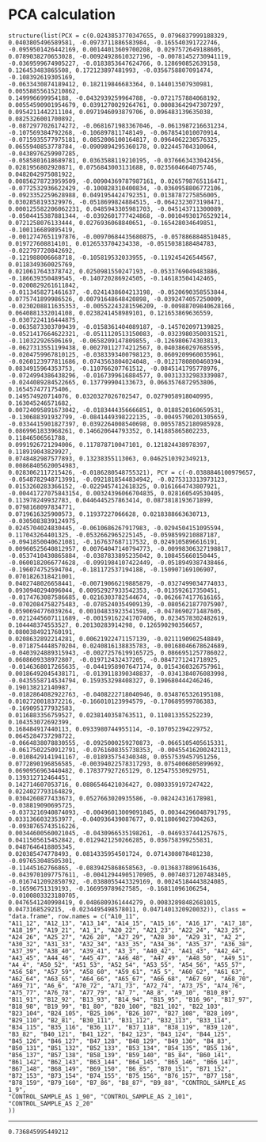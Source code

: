 # PCA calculation

    structure(list(PCX = c(0.0243853770347655, 0.0796837999188329, 
    0.0403805496589581, -0.0973711886583984, -0.165540391722746, 
    -0.0959501426442169, 0.00144013609700208, 0.0297572649188605, 
    0.0789038270653028, -0.00924928610327196, -0.00781452730941119, 
    -0.0369599674905227, -0.0183853647624766, 0.128690852639158, 
    0.126453483865508, 0.172123897481993, -0.0356758807091474, -0.108392619305169, 
    -0.0633430874189412, 0.182119846683364, 0.144013507930981, 0.00558855615210862, 
    0.149996699954188, -0.0432939259964788, -0.0721757884068192, 
    0.00554590901954679, 0.0391270029264761, 0.00083642947307297, 
    0.0954211442211104, 0.0971946093879706, 0.096483139635038, 0.0825326001700892, 
    -0.0872977026174272, -0.0681671983367046, -0.0613987216631234, 
    -0.107569384792268, -0.106897811748149, -0.0678541010070914, 
    -0.0715935577975181, 0.0852006100164817, 0.0964062230576325, 
    0.0655940853778784, -0.0909894295360178, 0.022445704310064, -0.0438976259907285, 
    -0.0585801618689781, 0.0363588119210195, -0.0376663433042456, 
    0.0281956802920871, 0.0756843003131688, 0.0235604664075746, 0.0482042975081922, 
    0.00856278723959509, -0.00904369787987161, 0.0265798765116471, 
    -0.0772532936622429, -0.100828310400834, -0.0360958806772106, 
    -0.0923352259628988, 0.0491954424792351, 0.0138787275856005, 
    0.0302858193329976, -0.0518699824884515, -0.0642323073198471, 
    0.000125582206062231, 0.0485943305981703, -0.045143711300089, 
    -0.0504415387881344, -0.0392601777424868, -0.00104930176529214, 
    0.0721258076133444, 0.0276936068840651, -0.165428034649851, -0.100116689895419, 
    -0.0012747651197876, -0.00970684435680875, -0.0578868848510485, 
    0.019727608814101, 0.0126533704234338, -0.0515038188484783, -0.022797720842692, 
    -0.121988006668718, -0.105819532033955, -0.119245426544567, 0.0118349360025769, 
    0.0210617643378742, 0.0250981550247193, -0.0533769049483886, 
    -0.186639350489545, -0.140720286924505, -0.146183504142465, -0.0200829261611842, 
    -0.0113458271461637, -0.0241438604213198, -0.0520690358553844, 
    0.0775741899986526, 0.00791648648420898, -0.0392474057250009, 
    -0.0230208811635353, -0.00552243281596209, -0.00988709840628166, 
    0.0640881332014108, 0.0238241458989101, 0.121653869636559, -0.0307224116444875, 
    -0.0635873303709439, -0.0158361404089187, -0.145702097139825, 
    -0.0521417664622321, -0.0511120513150083, -0.0323980350031521, 
    -0.110322926506169, -0.0658209147809855, -0.126980674303813, 
    -0.0627313551199438, 0.00270112774212567, 0.0403860297685595, 
    -0.0204759967810125, -0.0383393400798123, 0.0609209960035961, 
    -0.0260123977811686, 0.0743563804024048, -0.0121780800460394, 
    0.0834915964353753, -0.110766207761512, -0.0845141795778976, 
    -0.0724994386438296, -0.0167399616884577, 0.00313332983339087, 
    -0.0244089284522665, 0.137799904133673, 0.0663576872953806, 0.165457477175406, 
    0.149574920714076, 0.0320327026702547, 0.0279058918040995, 0.163045246571682, 
    0.00724095891673042, -0.0183444356666851, 0.0188520160659531, 
    -0.130688391932799, -0.0841449398222135, -0.00495790201305659, 
    -0.0334415901827397, 0.0392264008540698, 0.00557852180985928, 
    0.0869961833968261, 0.146620644793352, 0.141885865802233, 0.11846506561788, 
    0.0991926721294006, 0.117878710047101, 0.121824438978397, 0.118919043829927, 
    0.0748482987577893, 0.13238355113063, 0.0462510392349213, 0.00868405620054983, 
    0.0283062117215426, -0.0186280548755321), PCY = c(-0.0388846100979657, 
    -0.0548782948713991, -0.0921818544834942, -0.0275313313973123, 
    0.0153260283366152, -0.0229457412618325, 0.0161664743807921, 
    -0.00441727075843154, 0.00324396066704835, 0.028160549530405, 
    0.113978249932783, 0.0446445257863414, 0.0873818193671899, 0.0798168097834771, 
    0.0719616325900573, 0.11937227066628, 0.0218388663630713, -0.0305083839124975, 
    0.0245704024830445, -0.0610686267917983, -0.0294504151095594, 
    0.117043264401325, -0.0532662965225145, -0.0598599210887187, 
    -0.0941850040621081, -0.167637687117532, 0.0249105896616191, 
    0.00960525640812957, 0.00764047140794773, -0.00998306327198817, 
    -0.0537410430865884, -0.0387833895235042, 0.108455660150445, 
    -0.0600182066774628, -0.0991984107422449, -0.0518949387438466, 
    -0.196074752594704, -0.181172537194188, -0.150907169106907, 0.0701826318421001, 
    0.0402748026658441, -0.00719066219885879, -0.0327499034774033, 
    0.0930940294096044, 0.00952927933542353, -0.013592617350451, 
    -0.0174763087586685, 0.0216303782544674, -0.0626674177616165, 
    -0.0702084758275483, -0.0785240354909139, -0.0805621877075907, 
    0.0590694776039264, 0.00104833923541598, -0.0478690271487605, 
    -0.0212445607111689, -0.00159162241707406, 0.0234578302482619, 
    0.104448374553527, 0.20130283914298, 0.126590290356657, 0.0800384921760191, 
    0.0208632892214281, 0.00621922471157139, -0.0211190902548849, 
    -0.0718754448570204, 0.0240816138835783, -0.00168046678624689, 
    -0.0403924889315943, -0.00272576199165725, 0.0866951257786022, 
    0.0608609338972807, -0.019712432437205, -0.0847271241718925, 
    -0.0146368017265635, -0.0441958907647174, 0.0154360326757961, 
    0.00186492045438171, -0.0139118390348837, -0.0341384076083998, 
    -0.0435558714534794, 0.159353298408327, 0.190680444246246, 0.190138212140987, 
    -0.0182864082922763, -0.0408222718040946, 0.0348765326195108, 
    0.0102720018372216, -0.166010123994579, -0.170689599786383, -0.169095177932583, 
    0.0116883356759527, 0.0238140358763511, 0.110813355252239, 0.104353072692399, 
    0.168484917440113, 0.0933980744955114, -0.107052394229752, 0.0645284737298722, 
    -0.0664838078830555, -0.0925000259270873, -0.0665105405615331, 
    -0.0617502250912791, -0.0761608355738353, -0.00455416200242113, 
    -0.0108429141941167, -0.018935754340348, 0.0557539457951256, 
    0.0772890196856585, -0.00394022578317293, 0.0754006805899692, 
    0.0690956963440482, 0.178377927265129, 0.125475530929751, 0.139312712464451, 
    0.142714607053716, 0.0886546421036427, 0.0803359197247422, 0.0224027793164829, 
    0.0304260877433673, 0.0527663020935586, -0.082424316178981, -0.038819090695725, 
    -0.0373216940874093, -0.00496013009091845, 0.00344296048791795, 
    0.0331366032353977, -0.040936439087677, 0.0118069027304263, -0.0938765743516226, 
    0.00344600560021045, -0.0430966535198261, -0.0469337441257675, 
    0.0411505615452842, 0.0129421250266285, 0.036758399255831, 0.0487646418805345, 
    0.020385474778493, 0.0814335954501724, 0.0714308078481238, -0.097653048505301, 
    -0.11445162766865, -0.0839425868658563, -0.0136837889616436, 
    -0.0439701097757611, -0.00412944905170905, 0.00740371207483405, 
    -0.0167412092850792, -0.0388055443329169, 0.00245184443824085, 
    -0.16596751319193, -0.166959789627585, -0.16811096106254, -0.0100803323180705, 
    0.0476541240998419, 0.0486809361444279, 0.00832898482681015, 
    0.0473168529215, -0.0234495498578011, 0.0471401320920032)), class = "data.frame", row.names = c("A10_11", 
    "A11_12", "A12_13", "A13_14", "A14_15", "A15_16", "A16_17", "A17_18", 
    "A18_19", "A19_21", "A1_1", "A20_22", "A21_23", "A22_24", "A23_25", 
    "A24_26", "A25_27", "A26_28", "A27_29", "A28_30", "A29_31", "A2_2", 
    "A30_32", "A31_33", "A32_34", "A33_35", "A34_36", "A35_37", "A36_38", 
    "A37_39", "A38_40", "A39_41", "A3_3", "A40_42", "A41_43", "A42_44", 
    "A43_45", "A44_46", "A45_47", "A46_48", "A47_49", "A48_50", "A49_51", 
    "A4_4", "A50_52", "A51_53", "A52_54", "A53_55", "A54_56", "A55_57", 
    "A56_58", "A57_59", "A58_60", "A59_61", "A5_5", "A60_62", "A61_63", 
    "A62_64", "A63_65", "A64_66", "A65_67", "A66_68", "A67_69", "A68_70", 
    "A69_71", "A6_6", "A70_72", "A71_73", "A72_74", "A73_75", "A74_76", 
    "A75_77", "A76_78", "A77_79", "A7_7", "A8_8", "A9_10", "B10_89", 
    "B11_91", "B12_92", "B13_93", "B14_94", "B15_95", "B16_96", "B17_97", 
    "B18_98", "B19_99", "B1_80", "B20_100", "B21_102", "B22_103", 
    "B23_104", "B24_105", "B25_106", "B26_107", "B27_108", "B28_109", 
    "B29_110", "B2_81", "B30_111", "B31_112", "B32_113", "B33_114", 
    "B34_115", "B35_116", "B36_117", "B37_118", "B38_119", "B39_120", 
    "B3_82", "B40_121", "B41_122", "B42_123", "B43_124", "B44_125", 
    "B45_126", "B46_127", "B47_128", "B48_129", "B49_130", "B4_83", 
    "B50_131", "B51_132", "B52_133", "B53_134", "B54_135", "B55_136", 
    "B56_137", "B57_138", "B58_139", "B59_140", "B5_84", "B60_141", 
    "B61_142", "B62_143", "B63_144", "B64_145", "B65_146", "B66_147", 
    "B67_148", "B68_149", "B69_150", "B6_85", "B70_151", "B71_152", 
    "B72_153", "B73_154", "B74_155", "B75_156", "B76_157", "B77_158", 
    "B78_159", "B79_160", "B7_86", "B8_87", "B9_88", "CONTROL_SAMPLE_AS 1_9", 
    "CONTROL_SAMPLE_AS 1_90", "CONTROL_SAMPLE_AS 2_101", "CONTROL_SAMPLE_AS 2_20"
    ))

---

    0.736845995449212

